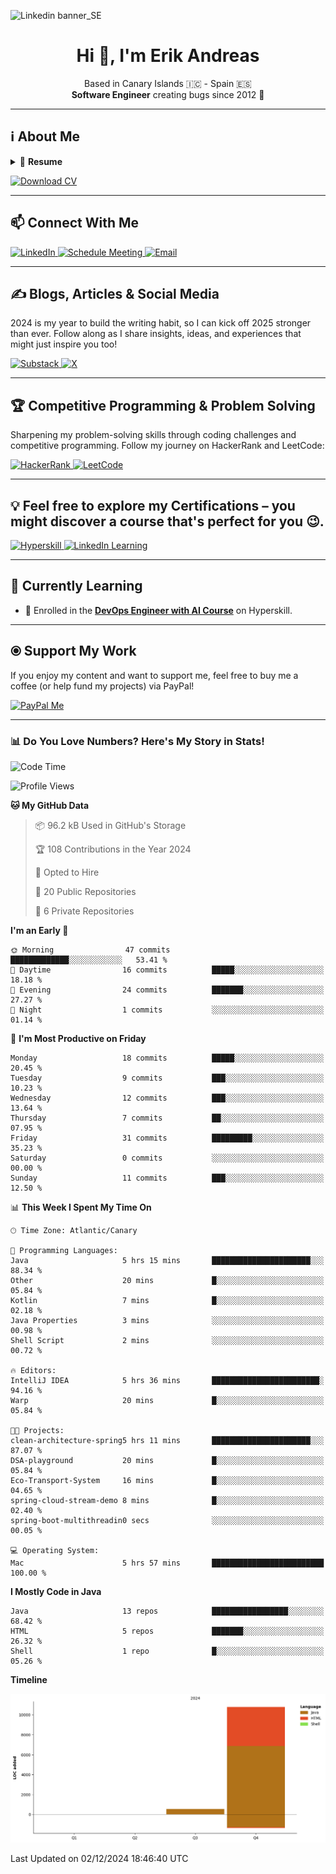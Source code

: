![Linkedin banner_SE](https://github.com/user-attachments/assets/a812e449-5ff5-40a9-abf4-5fd0d5b79c99)

<h1 align="center">Hi 👋, I'm Erik Andreas</h1>
<p align="center">
    Based in Canary Islands 🇮🇨 - Spain 🇪🇸
    <br>
    <strong>Software Engineer</strong> creating bugs since 2012 🚀<br>
</p>

---

## ℹ️ About Me
<details>
  <summary>📃 <strong>Resume</strong></summary>

## 🎓 Education

- 📖 **Bachelor of Science in Computer Engineering**\
📆 2012 - 2018\
📍 **Universidad de La Laguna** - Tenerife, Spain

- 📖 **Fullstack Developer Bootcamp**\
📆 2018 - 2019\
📍 **Escuela de Organización Industrial (EOI)** - Madrid, Spain

---

## 💼 Experience

### 👨‍💻 Freelance Software Engineer
📆 Dec 2022 - Apr 2024\
📍 Remote  
<p align="left">
    <img src="https://img.shields.io/badge/Java-ED8B00?style=for-the-badge&logo=java&logoColor=white" alt="Java">
    <img src="https://img.shields.io/badge/Spring%20Boot-6DB33F?style=for-the-badge&logo=spring&logoColor=white" alt="Spring Boot">
    <img src="https://img.shields.io/badge/DigitalOcean-0080FF?style=for-the-badge&logo=digitalocean&logoColor=white" alt="DigitalOcean">
    <img src="https://img.shields.io/badge/PostgreSQL-316192?style=for-the-badge&logo=postgresql&logoColor=white" alt="PostgreSQL">
    <img src="https://img.shields.io/badge/Clean%20Architecture-FFC107?style=for-the-badge" alt="Clean Architecture">
    <img src="https://img.shields.io/badge/Jenkins-D24939?style=for-the-badge&logo=jenkins&logoColor=white" alt="Jenkins">
    <img src="https://img.shields.io/badge/GitHub%20Actions-2088FF?style=for-the-badge&logo=githubactions&logoColor=white" alt="GitHub Actions">
</p>

---

### 👨‍💻 Java Fullstack Developer
📆 Sep 2019 - Oct 2022\
📍 Nartex Software, Tenerife  
<p align="left">
    <img src="https://img.shields.io/badge/Java-ED8B00?style=for-the-badge&logo=java&logoColor=white" alt="Java">
    <img src="https://img.shields.io/badge/Spring%20MVC-6DB33F?style=for-the-badge&logo=spring&logoColor=white" alt="Spring MVC">
    <img src="https://img.shields.io/badge/Spring%20Data%20JPA-6DB33F?style=for-the-badge&logo=spring&logoColor=white" alt="Spring Data JPA">
    <img src="https://img.shields.io/badge/Spring%20Security-6DB33F?style=for-the-badge&logo=spring&logoColor=white" alt="Spring Security">
    <img src="https://img.shields.io/badge/Thymeleaf-005F9E?style=for-the-badge&logo=thymeleaf&logoColor=white" alt="Thymeleaf">
    <img src="https://img.shields.io/badge/PostgreSQL-316192?style=for-the-badge&logo=postgresql&logoColor=white" alt="PostgreSQL">
    <img src="https://img.shields.io/badge/Oracle-F80000?style=for-the-badge&logo=oracle&logoColor=white" alt="Oracle">
    <img src="https://img.shields.io/badge/Mockito-5A9BD4?style=for-the-badge" alt="Mockito">
    <img src="https://img.shields.io/badge/AssertJ-3DDC84?style=for-the-badge&logo=java&logoColor=white" alt="AssertJ">
</p>

---

### 👨‍💻 .NET Fullstack Developer (Internship)
📆 Oct 2017 - Jan 2018\
📍 Ayesa, Tenerife  
<p align="left">
    <img src="https://img.shields.io/badge/C%23-239120?style=for-the-badge&logo=c-sharp&logoColor=white" alt="C#">
    <img src="https://img.shields.io/badge/.NET-512BD4?style=for-the-badge&logo=dotnet&logoColor=white" alt=".NET">
    <img src="https://img.shields.io/badge/Bootstrap-563D7C?style=for-the-badge&logo=bootstrap&logoColor=white" alt="Bootstrap">
</p>

---

### 👨‍💻 Software Engineer (Internship)
📆 Mar 2017 - Jan 2018\
📍 Binhex, Tenerife  
<p align="left">
    <img src="https://img.shields.io/badge/Python-3776AB?style=for-the-badge&logo=python&logoColor=white" alt="Python">
    <img src="https://img.shields.io/badge/Java-ED8B00?style=for-the-badge&logo=java&logoColor=white" alt="Java">
    <img src="https://img.shields.io/badge/Testcontainers-2496ED?style=for-the-badge&logo=docker&logoColor=white" alt="Testcontainers">
</p>

---

## 🛠️ Not Assignable
<p align="left">
    <img src="https://img.shields.io/badge/React-61DAFB?style=for-the-badge&logo=react&logoColor=black" alt="React">
    <img src="https://img.shields.io/badge/Angular-DD0031?style=for-the-badge&logo=angular&logoColor=white" alt="Angular">
    <img src="https://img.shields.io/badge/Vue.js-4FC08D?style=for-the-badge&logo=vue.js&logoColor=white" alt="Vue.js">
    <img src="https://img.shields.io/badge/AWS-FF9900?style=for-the-badge&logo=amazonaws&logoColor=white" alt="AWS">
    <img src="https://img.shields.io/badge/SonarQube-4E9BCD?style=for-the-badge&logo=sonarqube&logoColor=white" alt="SonarQube">
    <img src="https://img.shields.io/badge/Postman-FF6C37?style=for-the-badge&logo=postman&logoColor=white" alt="Postman">
    <img src="https://img.shields.io/badge/JUnit-25A162?style=for-the-badge&logo=junit5&logoColor=white" alt="JUnit">
</p>

</details>

<p align="left">
    <a href="https://drive.proton.me/urls/26JG7XDRZC#wLWfPZ0wnNda" target="_blank">
        <img src="https://img.shields.io/badge/Download%20CV-4285F4?style=for-the-badge&logo=download&logoColor=white" alt="Download CV">
    </a>
</p>


---

## 📫 Connect With Me
<p align="left">
    <a href="https://www.linkedin.com/in/erik-andreas-backend-developer" target="_blank">
        <img src="https://img.shields.io/badge/LinkedIn-0077B5?style=for-the-badge&logo=linkedin&logoColor=white" alt="LinkedIn">
    </a>
    <a href="https://calendly.com/erikandreasdev/30min" target="_blank">
        <img src="https://img.shields.io/badge/Schedule%20Meeting-2088FF?style=for-the-badge&logo=googlemeet&logoColor=white" alt="Schedule Meeting">
    </a>
    <a href="mailto:erik.dvera+info@proton.me" target="_blank">
        <img src="https://img.shields.io/badge/Email-Me-D14836?style=for-the-badge&logo=gmail&logoColor=white" alt="Email">
    </a>
</p>

---

## ✍️ Blogs, Articles & Social Media
2024 is my year to build the writing habit, so I can kick off 2025 stronger than ever. Follow along as I share insights, ideas, and experiences that might just inspire you too!

<p align="left">
    <a href="https://substack.com/@erikandreas" target="_blank">
        <img src="https://img.shields.io/badge/Substack-FF6719?style=for-the-badge&logo=substack&logoColor=white" alt="Substack">
    </a>
    <a href="https://x.com/erikandreasdev" target="_blank">
        <img src="https://img.shields.io/badge/X-000000?style=for-the-badge&logo=x&logoColor=white" alt="X">
    </a>
</p>

---

## 🏆 Competitive Programming & Problem Solving

Sharpening my problem-solving skills through coding challenges and competitive programming. Follow my journey on HackerRank and LeetCode:

<p align="left">
    <a href="https://www.hackerrank.com/erikandreasdev" target="_blank">
        <img src="https://img.shields.io/badge/HackerRank-2EC866?style=for-the-badge&logo=hackerrank&logoColor=white" alt="HackerRank">
    </a>
    <a href="https://leetcode.com/erikandreasdev" target="_blank">
        <img src="https://img.shields.io/badge/LeetCode-FFA116?style=for-the-badge&logo=leetcode&logoColor=white" alt="LeetCode">
    </a>
</p>


---

## 💡 Feel free to explore my Certifications – you might discover a course that's perfect for you 😉.
<p align="left">
    <a href="https://hyperskill.org/profile/81278326" target="_blank">
        <img src="https://img.shields.io/badge/Hyperskill-3B82F6?style=for-the-badge&logo=readthedocs&logoColor=white" alt="Hyperskill">
    </a>
    <a href="https://www.linkedin.com/in/erik-andreas-backend-developer/details/certifications/" target="_blank">
        <img src="https://img.shields.io/badge/LinkedIn%20Certifications-0077B5?style=for-the-badge&logo=linkedin&logoColor=white" alt="LinkedIn Learning">
    </a>
</p>

---

## 🌱 Currently Learning
- 📘 Enrolled in the [**DevOps Engineer with AI Course**](https://hyperskill.org/courses/80-devops-engineer-with-ai) on Hyperskill.

---

## ⦿ Support My Work

If you enjoy my content and want to support me, feel free to buy me a coffee (or help fund my projects) via PayPal!

<p align="left">
    <a href="https://paypal.me/ebarretodevera?country.x=ES&locale.x=es_ES" target="_blank">
        <img src="https://img.shields.io/badge/PayPal-00457C?style=for-the-badge&logo=paypal&logoColor=white" alt="PayPal Me">
    </a>
</p>

--- 

### 📊 Do You Love Numbers? Here's My Story in Stats!

<!--START_SECTION:waka-->
![Code Time](http://img.shields.io/badge/Code%20Time-23%20hrs%2019%20mins-blue)

![Profile Views](http://img.shields.io/badge/Profile%20Views-4-blue)

**🐱 My GitHub Data** 

> 📦 96.2 kB Used in GitHub's Storage 
 > 
> 🏆 108 Contributions in the Year 2024
 > 
> 💼 Opted to Hire
 > 
> 📜 20 Public Repositories 
 > 
> 🔑 6 Private Repositories 
 > 
**I'm an Early 🐤** 

```text
🌞 Morning                47 commits          █████████████░░░░░░░░░░░░   53.41 % 
🌆 Daytime                16 commits          █████░░░░░░░░░░░░░░░░░░░░   18.18 % 
🌃 Evening                24 commits          ███████░░░░░░░░░░░░░░░░░░   27.27 % 
🌙 Night                  1 commits           ░░░░░░░░░░░░░░░░░░░░░░░░░   01.14 % 
```
📅 **I'm Most Productive on Friday** 

```text
Monday                   18 commits          █████░░░░░░░░░░░░░░░░░░░░   20.45 % 
Tuesday                  9 commits           ███░░░░░░░░░░░░░░░░░░░░░░   10.23 % 
Wednesday                12 commits          ███░░░░░░░░░░░░░░░░░░░░░░   13.64 % 
Thursday                 7 commits           ██░░░░░░░░░░░░░░░░░░░░░░░   07.95 % 
Friday                   31 commits          █████████░░░░░░░░░░░░░░░░   35.23 % 
Saturday                 0 commits           ░░░░░░░░░░░░░░░░░░░░░░░░░   00.00 % 
Sunday                   11 commits          ███░░░░░░░░░░░░░░░░░░░░░░   12.50 % 
```


📊 **This Week I Spent My Time On** 

```text
🕑︎ Time Zone: Atlantic/Canary

💬 Programming Languages: 
Java                     5 hrs 15 mins       ██████████████████████░░░   88.34 % 
Other                    20 mins             █░░░░░░░░░░░░░░░░░░░░░░░░   05.84 % 
Kotlin                   7 mins              █░░░░░░░░░░░░░░░░░░░░░░░░   02.18 % 
Java Properties          3 mins              ░░░░░░░░░░░░░░░░░░░░░░░░░   00.98 % 
Shell Script             2 mins              ░░░░░░░░░░░░░░░░░░░░░░░░░   00.72 % 

🔥 Editors: 
IntelliJ IDEA            5 hrs 36 mins       ████████████████████████░   94.16 % 
Warp                     20 mins             █░░░░░░░░░░░░░░░░░░░░░░░░   05.84 % 

🐱‍💻 Projects: 
clean-architecture-spring5 hrs 11 mins       ██████████████████████░░░   87.07 % 
DSA-playground           20 mins             █░░░░░░░░░░░░░░░░░░░░░░░░   05.84 % 
Eco-Transport-System     16 mins             █░░░░░░░░░░░░░░░░░░░░░░░░   04.65 % 
spring-cloud-stream-demo 8 mins              █░░░░░░░░░░░░░░░░░░░░░░░░   02.40 % 
spring-boot-multithreadin0 secs              ░░░░░░░░░░░░░░░░░░░░░░░░░   00.05 % 

💻 Operating System: 
Mac                      5 hrs 57 mins       █████████████████████████   100.00 % 
```

**I Mostly Code in Java** 

```text
Java                     13 repos            █████████████████░░░░░░░░   68.42 % 
HTML                     5 repos             ███████░░░░░░░░░░░░░░░░░░   26.32 % 
Shell                    1 repo              █░░░░░░░░░░░░░░░░░░░░░░░░   05.26 % 
```



**Timeline**

![Lines of Code chart](https://raw.githubusercontent.com/erikandreasdev/erikandreasdev/main/assets/bar_graph.png)


 Last Updated on 02/12/2024 18:46:40 UTC
<!--END_SECTION:waka-->

